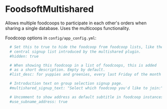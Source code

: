 FoodsoftMultishared
===================

Allows multiple foodcoops to participate in each other's orders when sharing a
single database. Uses the multicoops functionality.

Foodcoop options in `config/app_config.yml`:
```yaml
  # Set this to true to hide the foodcoop from foodcoop lists, like the
  # central signup list introduced by the multishared plugin.
  #hidden: true

  # When showing this foodcoop in a list of foodcoops, this is added
  # as a short description. Empty by default.
  #list_desc: for yuppies and greenies, every last Friday of the month

  # Introduction text on group selection signup page.
  #multishared_signup_text: "Select which foodcoop you'd like to join:"

  # Uncomment to show address as default subtitle in foodcoop instances.
  #use_subname_address: true
```

